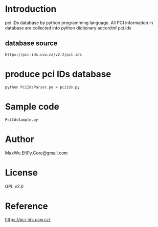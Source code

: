 # Introduction
pci IDs database by python programming language.
All PCI information in database are collected into python dictionary accordinf pci.ids

## database source
```
https://pci-ids.ucw.cz/v2.2/pci.ids
```

# produce pci IDs database
```
python PciIdsParser.py > pciids.py
```

# Sample code
```
PciIdsSample.py
```

# Author
MaxWu EfiPy.Core@gmail.com

# License
GPL v2.0

# Reference
https://pci-ids.ucw.cz/
